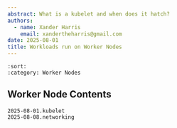 ```yaml
---
abstract: What is a kubelet and when does it hatch?
authors:
  - name: Xander Harris
    email: xandertheharris@gmail.com
date: 2025-08-01
title: Workloads run on Worker Nodes
---
```


```{postlist}
:sort:
:category: Worker Nodes
```


## Worker Node Contents

```{toctree}
2025-08-01.kubelet
2025-08-08.networking
```
